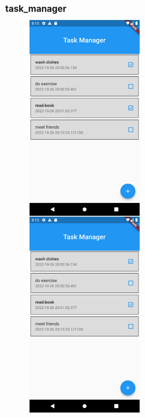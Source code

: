 # task_manager

<p align="center">
  <img src="assets/images/1.png" width="350" title="hover text">
  <img src="assets/images/1.png" width="350" alt="accessibility text">
</p>
